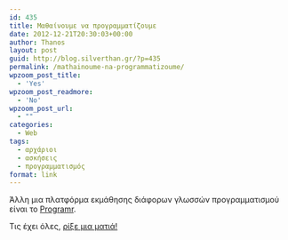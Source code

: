 ```yaml
---
id: 435
title: Μαθαίνουμε να προγραμματίζουμε
date: 2012-12-21T20:30:03+00:00
author: Thanos
layout: post
guid: http://blog.silverthan.gr/?p=435
permalink: /mathainoume-na-programmatizoume/
wpzoom_post_title:
  - 'Yes'
wpzoom_post_readmore:
  - 'No'
wpzoom_post_url:
  - ""
categories:
  - Web
tags:
  - αρχάριοι
  - ασκήσεις
  - προγραμματισμός
format: link
---
```

Άλλη μια πλατφόρμα εκμάθησης διάφορων γλωσσών προγραμματισμού είναι το <a title="http://www.programr.com/" href="http://www.programr.com/" target="_blank">Programr</a>.

Τις έχει όλες, <a title="http://www.programr.com/" href="http://www.programr.com/" target="_blank">ρίξε μια ματιά!</a>
